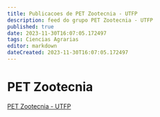 ```yaml
---
title: Publicacoes de PET Zootecnia - UTFP
description: feed do grupo PET Zootecnia - UTFP
published: true
date: 2023-11-30T16:07:05.172497
tags: Ciencias Agrarias
editor: markdown
dateCreated: 2023-11-30T16:07:05.172497
---
```


# PET Zootecnia
[PET Zootecnia - UTFP](/grupo/94PETZootecniaUTFP.md)
